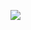 ![](https://www.nta.go.jp/tmp/647a84a6-6c7c-42a2-9200-91af4acc1835/images/682b7031409c76c2fec86ead8179b1ace1989de1a3b73e9d6cec4ab32aa74916.jpg)
